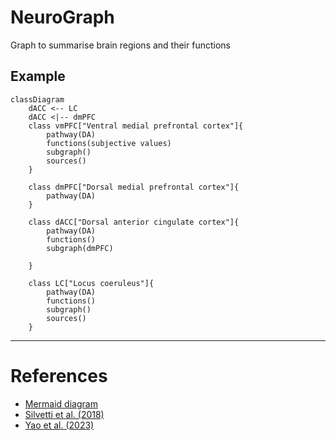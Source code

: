 # NeuroGraph
Graph to summarise brain regions and their functions

## Example
```mermaid
classDiagram
    dACC <-- LC
    dACC <|-- dmPFC
    class vmPFC["Ventral medial prefrontal cortex"]{
        pathway(DA)
        functions(subjective values)
        subgraph()
        sources()
    }
    
    class dmPFC["Dorsal medial prefrontal cortex"]{
        pathway(DA)
    }
    
    class dACC["Dorsal anterior cingulate cortex"]{
        pathway(DA)
        functions()
        subgraph(dmPFC)
        
    }
    
    class LC["Locus coeruleus"]{
        pathway(DA)
        functions()
        subgraph()
        sources()
    }
```

---

# References
* [Mermaid diagram](https://mermaid.js.org/syntax/classDiagram.html)
* [Silvetti et al. (2018)](https://dx.plos.org/10.1371/journal.pcbi.1006370)
* [Yao et al. (2023)](https://doi.org/10.1016/j.neuroimage.2023.120326)
